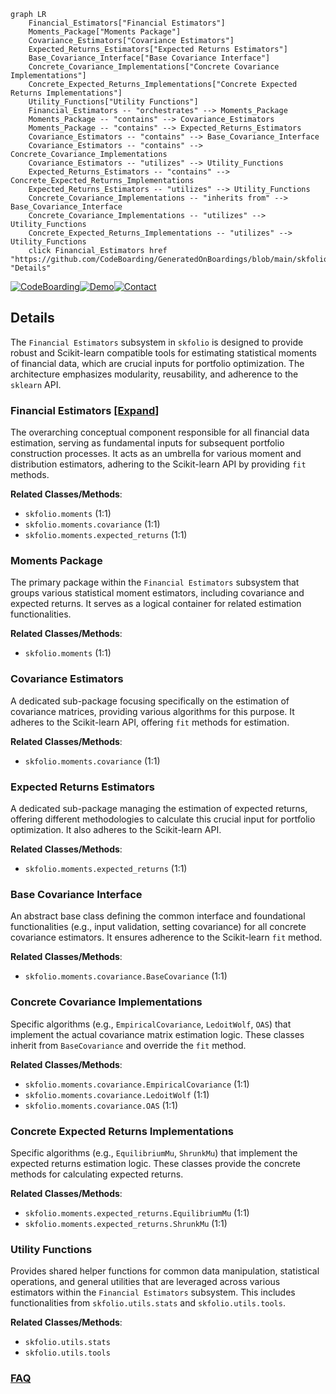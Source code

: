 ```mermaid
graph LR
    Financial_Estimators["Financial Estimators"]
    Moments_Package["Moments Package"]
    Covariance_Estimators["Covariance Estimators"]
    Expected_Returns_Estimators["Expected Returns Estimators"]
    Base_Covariance_Interface["Base Covariance Interface"]
    Concrete_Covariance_Implementations["Concrete Covariance Implementations"]
    Concrete_Expected_Returns_Implementations["Concrete Expected Returns Implementations"]
    Utility_Functions["Utility Functions"]
    Financial_Estimators -- "orchestrates" --> Moments_Package
    Moments_Package -- "contains" --> Covariance_Estimators
    Moments_Package -- "contains" --> Expected_Returns_Estimators
    Covariance_Estimators -- "contains" --> Base_Covariance_Interface
    Covariance_Estimators -- "contains" --> Concrete_Covariance_Implementations
    Covariance_Estimators -- "utilizes" --> Utility_Functions
    Expected_Returns_Estimators -- "contains" --> Concrete_Expected_Returns_Implementations
    Expected_Returns_Estimators -- "utilizes" --> Utility_Functions
    Concrete_Covariance_Implementations -- "inherits from" --> Base_Covariance_Interface
    Concrete_Covariance_Implementations -- "utilizes" --> Utility_Functions
    Concrete_Expected_Returns_Implementations -- "utilizes" --> Utility_Functions
    click Financial_Estimators href "https://github.com/CodeBoarding/GeneratedOnBoardings/blob/main/skfolio/Financial_Estimators.md" "Details"
```

[![CodeBoarding](https://img.shields.io/badge/Generated%20by-CodeBoarding-9cf?style=flat-square)](https://github.com/CodeBoarding/GeneratedOnBoardings)[![Demo](https://img.shields.io/badge/Try%20our-Demo-blue?style=flat-square)](https://www.codeboarding.org/demo)[![Contact](https://img.shields.io/badge/Contact%20us%20-%20contact@codeboarding.org-lightgrey?style=flat-square)](mailto:contact@codeboarding.org)

## Details

The `Financial Estimators` subsystem in `skfolio` is designed to provide robust and Scikit-learn compatible tools for estimating statistical moments of financial data, which are crucial inputs for portfolio optimization. The architecture emphasizes modularity, reusability, and adherence to the `sklearn` API.

### Financial Estimators [[Expand]](./Financial_Estimators.md)
The overarching conceptual component responsible for all financial data estimation, serving as fundamental inputs for subsequent portfolio construction processes. It acts as an umbrella for various moment and distribution estimators, adhering to the Scikit-learn API by providing `fit` methods.


**Related Classes/Methods**:

- `skfolio.moments` (1:1)
- `skfolio.moments.covariance` (1:1)
- `skfolio.moments.expected_returns` (1:1)


### Moments Package
The primary package within the `Financial Estimators` subsystem that groups various statistical moment estimators, including covariance and expected returns. It serves as a logical container for related estimation functionalities.


**Related Classes/Methods**:

- `skfolio.moments` (1:1)


### Covariance Estimators
A dedicated sub-package focusing specifically on the estimation of covariance matrices, providing various algorithms for this purpose. It adheres to the Scikit-learn API, offering `fit` methods for estimation.


**Related Classes/Methods**:

- `skfolio.moments.covariance` (1:1)


### Expected Returns Estimators
A dedicated sub-package managing the estimation of expected returns, offering different methodologies to calculate this crucial input for portfolio optimization. It also adheres to the Scikit-learn API.


**Related Classes/Methods**:

- `skfolio.moments.expected_returns` (1:1)


### Base Covariance Interface
An abstract base class defining the common interface and foundational functionalities (e.g., input validation, setting covariance) for all concrete covariance estimators. It ensures adherence to the Scikit-learn `fit` method.


**Related Classes/Methods**:

- `skfolio.moments.covariance.BaseCovariance` (1:1)


### Concrete Covariance Implementations
Specific algorithms (e.g., `EmpiricalCovariance`, `LedoitWolf`, `OAS`) that implement the actual covariance matrix estimation logic. These classes inherit from `BaseCovariance` and override the `fit` method.


**Related Classes/Methods**:

- `skfolio.moments.covariance.EmpiricalCovariance` (1:1)
- `skfolio.moments.covariance.LedoitWolf` (1:1)
- `skfolio.moments.covariance.OAS` (1:1)


### Concrete Expected Returns Implementations
Specific algorithms (e.g., `EquilibriumMu`, `ShrunkMu`) that implement the expected returns estimation logic. These classes provide the concrete methods for calculating expected returns.


**Related Classes/Methods**:

- `skfolio.moments.expected_returns.EquilibriumMu` (1:1)
- `skfolio.moments.expected_returns.ShrunkMu` (1:1)


### Utility Functions
Provides shared helper functions for common data manipulation, statistical operations, and general utilities that are leveraged across various estimators within the `Financial Estimators` subsystem. This includes functionalities from `skfolio.utils.stats` and `skfolio.utils.tools`.


**Related Classes/Methods**:

- `skfolio.utils.stats`
- `skfolio.utils.tools`




### [FAQ](https://github.com/CodeBoarding/GeneratedOnBoardings/tree/main?tab=readme-ov-file#faq)